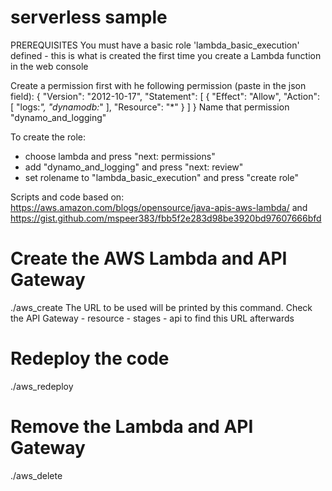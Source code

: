 # serverless sample

PREREQUISITES
You must have a basic role 'lambda_basic_execution' defined - this is what is created
the first time you create a Lambda function in the web console

Create a permission first with he following permission (paste in the json field):
{
    "Version": "2012-10-17",
    "Statement": [
        {
            "Effect": "Allow",
            "Action": [
                "logs:*",
                "dynamodb:*"
            ],
            "Resource": "*"
        }
    ]
}
Name that permission "dynamo_and_logging"

To create the role:
  - choose lambda and press "next: permissions"
  - add "dynamo_and_logging" and press "next: review"
  - set rolename to "lambda_basic_execution" and press "create role"

Scripts and code based on:
https://aws.amazon.com/blogs/opensource/java-apis-aws-lambda/
and
https://gist.github.com/mspeer383/fbb5f2e283d98be3920bd97607666bfd

# Create the AWS Lambda and API Gateway
./aws_create
The URL to be used will be printed by this command.
Check the API Gateway - resource - stages - api to find this URL afterwards

# Redeploy the code 
./aws_redeploy

# Remove the Lambda and API Gateway 
./aws_delete

